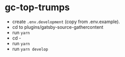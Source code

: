 # gc-top-trumps

- create `.env.development` (copy from .env.example).
- cd to plugins/gatsby-source-gathercontent
- run `yarn`
- cd -
- run `yarn`
- run `yarn develop`

